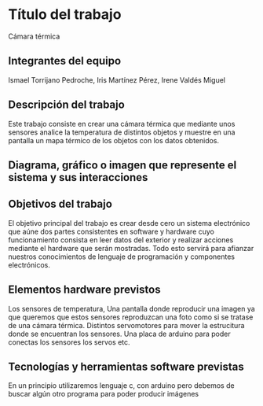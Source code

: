 # Título del trabajo
Cámara térmica

## Integrantes del equipo
Ismael Torrijano Pedroche, Iris Martínez Pérez, Irene Valdés Miguel

## Descripción del trabajo
Este trabajo consiste en crear una cámara térmica que mediante unos sensores analice la temperatura de distintos objetos y muestre en una pantalla un mapa térmico de los objetos con los datos obtenidos.

## Diagrama, gráfico o imagen que represente el sistema y sus interacciones

## Objetivos del trabajo
El objetivo principal del trabajo es crear desde cero un sistema electrónico que aúne dos partes consistentes en software y hardware cuyo funcionamiento consista en leer datos del exterior y realizar acciones mediante el hardware que serán mostradas. Todo esto servirá para afianzar nuestros conocimientos de lenguaje de programación y componentes electrónicos.

## Elementos hardware previstos
Los sensores de temperatura,
Una pantalla donde reproducir una imagen ya que queremos que estos sensores reproduzcan una foto como si se tratase de una cámara térmica.
Distintos servomotores para mover la estrucitura donde se encuentran los sensores. 
Una placa de arduino para poder conectas los sensores los servos etc.

## Tecnologías y herramientas software previstas
En un principio utilizaremos lenguaje c, con arduino pero debemos de buscar algún otro programa para poder producir imágenes
